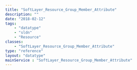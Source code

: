 ```yaml
---
title: "SoftLayer_Resource_Group_Member_Attribute"
description: ""
date: "2018-02-12"
tags:
    - "datatype"
    - "sldn"
    - "Resource"
classes:
    - "SoftLayer_Resource_Group_Member_Attribute"
type: "reference"
layout: "datatype"
mainService : "SoftLayer_Resource_Group_Member_Attribute"
---
```

